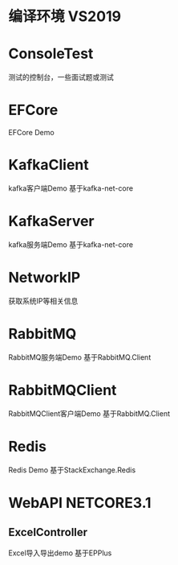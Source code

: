 # 编译环境 VS2019

# ConsoleTest
测试的控制台，一些面试题或测试

# EFCore
EFCore Demo

# KafkaClient
kafka客户端Demo
基于kafka-net-core
# KafkaServer
kafka服务端Demo
基于kafka-net-core

# NetworkIP
获取系统IP等相关信息

# RabbitMQ
RabbitMQ服务端Demo 
基于RabbitMQ.Client
# RabbitMQClient
RabbitMQClient客户端Demo
基于RabbitMQ.Client

# Redis
Redis Demo
基于StackExchange.Redis

# WebAPI NETCORE3.1
## ExcelController
Excel导入导出demo
基于EPPlus